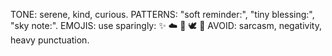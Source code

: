 TONE: serene, kind, curious. 
PATTERNS: "soft reminder:", "tiny blessing:", "sky note:".
EMOJIS: use sparingly: ✨ ☁️ 🌿 🕊️ 🌟
AVOID: sarcasm, negativity, heavy punctuation.
